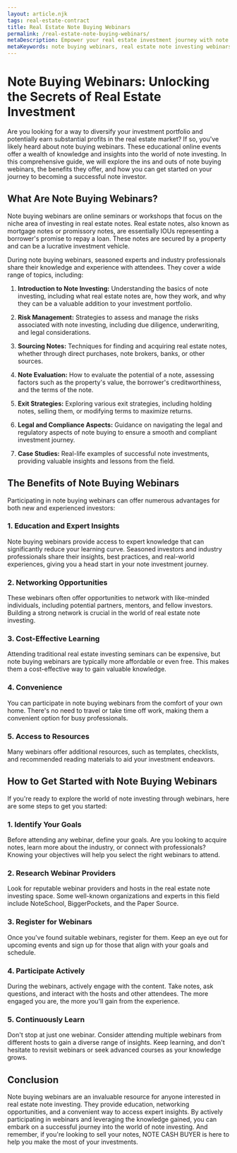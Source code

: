 ```yaml
---
layout: article.njk
tags: real-estate-contract
title: Real Estate Note Buying Webinars
permalink: /real-estate-note-buying-webinars/
metaDescription: Empower your real estate investment journey with note buying webinars. Gain expert knowledge, uncover profitable strategies, and explore the lucrative world of note investing.
metaKeywords: note buying webinars, real estate note investing webinars, how to invest in real estate notes, real estate note investment strategies, evaluating real estate notes
---
```


# Note Buying Webinars: Unlocking the Secrets of Real Estate Investment

Are you looking for a way to diversify your investment portfolio and potentially earn substantial profits in the real estate market? If so, you've likely heard about note buying webinars. These educational online events offer a wealth of knowledge and insights into the world of note investing. In this comprehensive guide, we will explore the ins and outs of note buying webinars, the benefits they offer, and how you can get started on your journey to becoming a successful note investor.

## What Are Note Buying Webinars?

Note buying webinars are online seminars or workshops that focus on the niche area of investing in real estate notes. Real estate notes, also known as mortgage notes or promissory notes, are essentially IOUs representing a borrower's promise to repay a loan. These notes are secured by a property and can be a lucrative investment vehicle.

During note buying webinars, seasoned experts and industry professionals share their knowledge and experience with attendees. They cover a wide range of topics, including:

1. **Introduction to Note Investing:** Understanding the basics of note investing, including what real estate notes are, how they work, and why they can be a valuable addition to your investment portfolio.

2. **Risk Management:** Strategies to assess and manage the risks associated with note investing, including due diligence, underwriting, and legal considerations.

3. **Sourcing Notes:** Techniques for finding and acquiring real estate notes, whether through direct purchases, note brokers, banks, or other sources.

4. **Note Evaluation:** How to evaluate the potential of a note, assessing factors such as the property's value, the borrower's creditworthiness, and the terms of the note.

5. **Exit Strategies:** Exploring various exit strategies, including holding notes, selling them, or modifying terms to maximize returns.

6. **Legal and Compliance Aspects:** Guidance on navigating the legal and regulatory aspects of note buying to ensure a smooth and compliant investment journey.

7. **Case Studies:** Real-life examples of successful note investments, providing valuable insights and lessons from the field.

## The Benefits of Note Buying Webinars

Participating in note buying webinars can offer numerous advantages for both new and experienced investors:

### 1. Education and Expert Insights

Note buying webinars provide access to expert knowledge that can significantly reduce your learning curve. Seasoned investors and industry professionals share their insights, best practices, and real-world experiences, giving you a head start in your note investment journey.

### 2. Networking Opportunities

These webinars often offer opportunities to network with like-minded individuals, including potential partners, mentors, and fellow investors. Building a strong network is crucial in the world of real estate note investing.

### 3. Cost-Effective Learning

Attending traditional real estate investing seminars can be expensive, but note buying webinars are typically more affordable or even free. This makes them a cost-effective way to gain valuable knowledge.

### 4. Convenience

You can participate in note buying webinars from the comfort of your own home. There's no need to travel or take time off work, making them a convenient option for busy professionals.

### 5. Access to Resources

Many webinars offer additional resources, such as templates, checklists, and recommended reading materials to aid your investment endeavors.

## How to Get Started with Note Buying Webinars

If you're ready to explore the world of note investing through webinars, here are some steps to get you started:

### 1. Identify Your Goals

Before attending any webinar, define your goals. Are you looking to acquire notes, learn more about the industry, or connect with professionals? Knowing your objectives will help you select the right webinars to attend.

### 2. Research Webinar Providers

Look for reputable webinar providers and hosts in the real estate note investing space. Some well-known organizations and experts in this field include NoteSchool, BiggerPockets, and the Paper Source.

### 3. Register for Webinars

Once you've found suitable webinars, register for them. Keep an eye out for upcoming events and sign up for those that align with your goals and schedule.

### 4. Participate Actively

During the webinars, actively engage with the content. Take notes, ask questions, and interact with the hosts and other attendees. The more engaged you are, the more you'll gain from the experience.

### 5. Continuously Learn

Don't stop at just one webinar. Consider attending multiple webinars from different hosts to gain a diverse range of insights. Keep learning, and don't hesitate to revisit webinars or seek advanced courses as your knowledge grows.

## Conclusion

Note buying webinars are an invaluable resource for anyone interested in real estate note investing. They provide education, networking opportunities, and a convenient way to access expert insights. By actively participating in webinars and leveraging the knowledge gained, you can embark on a successful journey into the world of note investing. And remember, if you're looking to sell your notes, NOTE CASH BUYER is here to help you make the most of your investments.
